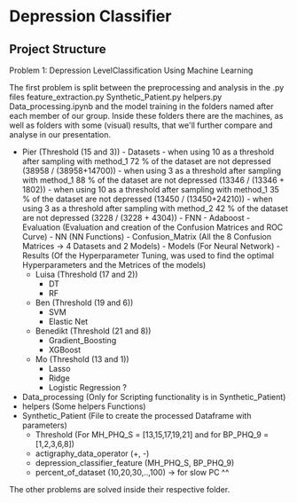 # Depression Classifier

## Project Structure
Problem 1: Depression LevelClassification Using Machine Learning

The first problem is split between the preprocessing and analysis in the .py files feature_extraction.py Synthetic_Patient.py helpers.py Data_processing.ipynb and the model training in the folders named after each member of our group. Inside these folders there are the machines, as well as folders with some (visual) results, that we'll further compare and analyse in our presentation. 

- Pier (Threshold (15 and 3))
        - Datasets
            - when using 10 as a threshold after sampling with method_1 72 % of the dataset are not depressed (38958 / (38958+14700))
            - when using 3 as a threshold after sampling with method_1 88 % of the dataset are not depressed (13346 / (13346 + 1802))
            - when using 10 as a threshold after sampling with method_1 35 % of the dataset are not depressed (13450 / (13450+24210))
            - when using 3 as a threshold after sampling with method_2 42 % of the dataset are not depressed (3228 / (3228 + 4304))
        - FNN
        - Adaboost
        - Evaluation (Evaluation and creation of the Confusion Matrices and ROC Curve)
        - NN (NN Functions)
        - Confusion_Matrix (All the 8 Confusion Matrices -> 4 Datasets and 2 Models)
        - Models (For Neural Network)
        - Results (Of the Hyperparameter Tuning, was used to find the optimal Hyperparameters and the Metrices of the models)       
    - Luisa (Threshold (17 and 2))
        - DT
        - RF
    - Ben (Threshold (19 and 6))
        - SVM
        - Elastic Net
    - Benedikt (Threshold (21 and 8))
        - Gradient_Boosting
        - XGBoost
    - Mo (Threshold (13 and 1))
        - Lasso
        - Ridge
        - Logistic Regression ?    
- Data_processing (Only for Scripting functionality is in Synthetic_Patient)
- helpers (Some helpers Functions)
- Synthetic_Patient (File to create the processed Dataframe with parameters)
    - Threshold (For MH_PHQ_S = [13,15,17,19,21] and for BP_PHQ_9 = [1,2,3,6,8])
    - actigraphy_data_operator (+, -)
    - depression_classifier_feature (MH_PHQ_S, BP_PHQ_9)
    - percent_of_dataset (10,20,30,..,100) -> for slow PC ^^

The other problems are solved inside their respective folder. 

